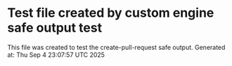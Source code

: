 # Test file created by custom engine safe output test
This file was created to test the create-pull-request safe output.
Generated at: Thu Sep  4 23:07:57 UTC 2025
